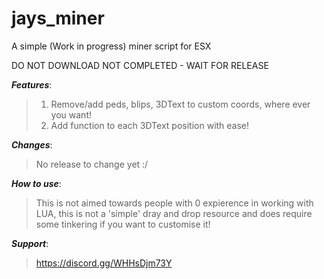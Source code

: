 # jays_miner
A simple (Work in progress) miner script for ESX


DO NOT DOWNLOAD NOT COMPLETED - WAIT FOR RELEASE


***Features***:
>1. Remove/add peds, blips, 3DText to custom coords, where ever you want!
>2. Add function to each 3DText position with ease!

***Changes***:
>No release to change yet :/

***How to use***:
>This is not aimed towards people with 0 expierence in working with LUA, this is not a 'simple' dray and drop resource and does require some tinkering if you want to customise it!

***Support***:
>https://discord.gg/WHHsDjm73Y
